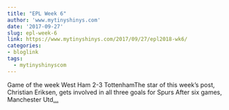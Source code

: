 ```yaml
---
title: "EPL Week 6"
author: 'www.mytinyshinys.com'
date: '2017-09-27'
slug: epl-week-6
link: https://www.mytinyshinys.com/2017/09/27/epl2018-wk6/
categories:
- bloglink
tags:
  - mytinyshinyscom
---
```


Game of the week West Ham 2-3 TottenhamThe star of this week’s post, Christian Eriksen, gets involved in all three goals for Spurs After six games, Manchester Utd[... <i class="fas fa-external-link-alt"></i>](https://www.mytinyshinys.com/2017/09/27/epl2018-wk6/)

